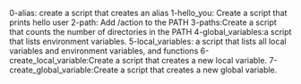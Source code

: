 0-alias: create a script that creates an alias
1-hello_you: Create a script that prints hello user
2-path: Add /action to the PATH
3-paths:Create a script that counts the number of directories in the PATH
4-global_variables:a script that lists environment variables.
5-local_variables: a script that lists all local variables and environment variables, and functions
6-create_local_variable:Create a script that creates a new local variable.
7-create_global_variable:Create a script that creates a new global variable.